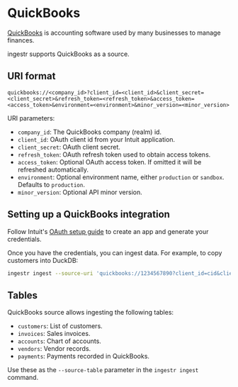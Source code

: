 # QuickBooks

[QuickBooks](https://quickbooks.intuit.com/) is accounting software used by many businesses to manage finances.

ingestr supports QuickBooks as a source.

## URI format

```plaintext
quickbooks://<company_id>?client_id=<client_id>&client_secret=<client_secret>&refresh_token=<refresh_token>&access_token=<access_token>&environment=<environment>&minor_version=<minor_version>
```

URI parameters:
- `company_id`: The QuickBooks company (realm) id.
- `client_id`: OAuth client id from your Intuit application.
- `client_secret`: OAuth client secret.
- `refresh_token`: OAuth refresh token used to obtain access tokens.
- `access_token`: Optional OAuth access token. If omitted it will be refreshed automatically.
- `environment`: Optional environment name, either `production` or `sandbox`. Defaults to `production`.
- `minor_version`: Optional API minor version.

## Setting up a QuickBooks integration

Follow Intuit's [OAuth setup guide](https://developer.intuit.com/app/developer/qbo/docs/develop/authentication-and-authorization) to create an app and generate your credentials.

Once you have the credentials, you can ingest data. For example, to copy customers into DuckDB:

```sh
ingestr ingest --source-uri 'quickbooks://1234567890?client_id=cid&client_secret=csecret&refresh_token=rtoken' --source-table 'customers' --dest-uri duckdb:///quickbooks.duckdb --dest-table 'dest.customers'
```

## Tables

QuickBooks source allows ingesting the following tables:

- `customers`: List of customers.
- `invoices`: Sales invoices.
- `accounts`: Chart of accounts.
- `vendors`: Vendor records.
- `payments`: Payments recorded in QuickBooks.

Use these as the `--source-table` parameter in the `ingestr ingest` command.

